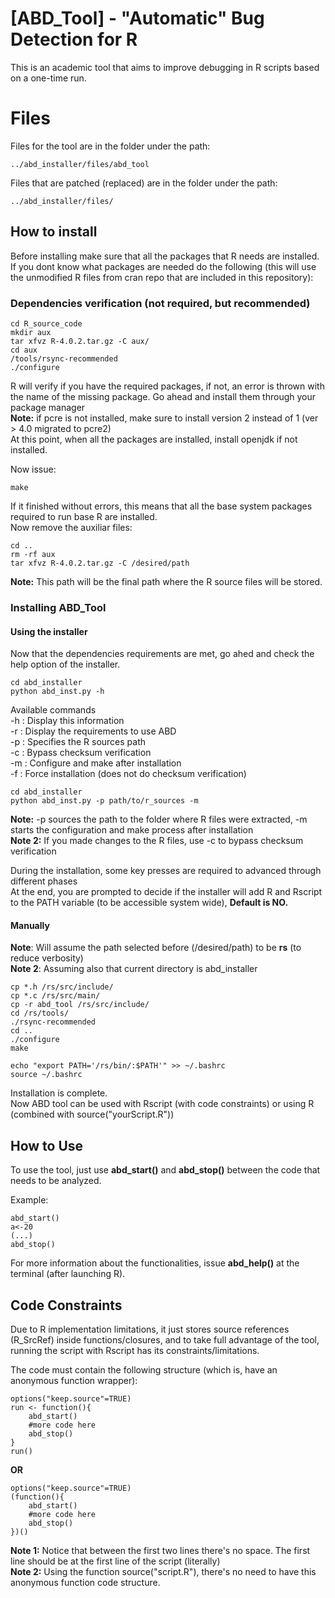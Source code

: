 # [ABD_Tool] - "Automatic" Bug Detection for R

This is an academic tool that aims to improve debugging in R scripts based on a one-time run.


# Files
Files for the tool are in the folder under the path:
```
../abd_installer/files/abd_tool
```

Files that are patched (replaced) are in the folder under the path:
```
../abd_installer/files/
```

## How to install
Before installing make sure that all the packages that R needs are installed.</br>
If you dont know what packages are needed do the following (this will use the unmodified R files from cran repo that are included in this repository):

### Dependencies verification (not required, but recommended)
```
cd R_source_code
mkdir aux
tar xfvz R-4.0.2.tar.gz -C aux/
cd aux
/tools/rsync-recommended
./configure 
```
R will verify if you have the required packages, if not, an error is thrown with the name of the missing package. Go ahead and install them through your package manager</br>
**Note:** if pcre is not installed, make sure to install version 2 instead of 1 (ver > 4.0 migrated to pcre2) </br>
At this point, when all the packages are installed, install openjdk if not installed. </br>

Now issue:
```
make
```
If it finished without errors, this means that all the base system packages required to run base R are installed. </br>
Now remove the auxiliar files:
```
cd ..
rm -rf aux
tar xfvz R-4.0.2.tar.gz -C /desired/path
```
**Note:** This path will be the final path where the R source files will be stored. </br>

### Installing ABD_Tool

#### Using the installer
Now that the dependencies requirements are met, go ahed and check the help option of the installer. </br>

```
cd abd_installer
python abd_inst.py -h
```

Available commands</br>
        -h : Display this information</br>
        -r : Display the requirements to use ABD</br>
        -p : Specifies the R sources path</br>
        -c : Bypass checksum verification</br>
        -m : Configure and make after installation</br>
		-f : Force installation (does not do checksum verification)</br>
```
cd abd_installer
python abd_inst.py -p path/to/r_sources -m
```
**Note:** -p sources the path to the folder where R files were extracted, -m starts the configuration and make process after installation </br>
**Note 2:** If you made changes to the R files, use -c to bypass checksum verification</br>

During the installation, some key presses are required to advanced through different phases</br>
At the end, you are prompted to decide if the installer will add R and Rscript to the PATH variable (to be accessible system wide), <b>Default is NO. </b></br>

#### Manually

**Note**: Will assume the path selected before (/desired/path) to be <b>rs</b> (to reduce verbosity)</br>
**Note 2**: Assuming also that current directory is abd_installer
```
cp *.h /rs/src/include/
cp *.c /rs/src/main/
cp -r abd_tool /rs/src/include/
cd /rs/tools/
./rsync-recommended
cd ..
./configure
make

echo "export PATH='/rs/bin/:$PATH'" >> ~/.bashrc
source ~/.bashrc
```
Installation is complete. </br>
Now ABD tool can be used with Rscript (with code constraints) or using R (combined with source("yourScript.R"))</br>

## How to Use
To use the tool, just use **abd_start()** and **abd_stop()** between the code that needs to be analyzed.

Example:
```
abd_start()
a<-20
(...)
abd_stop()
```

For more information about the functionalities, issue **abd_help()** at the terminal (after launching R).
## Code Constraints

Due to R implementation limitations, it just stores source references (R_SrcRef) inside functions/closures, and to take full advantage of the tool, running the script with Rscript has its constraints/limitations.

The code must contain the following structure (which is, have an anonymous function wrapper):
```
options("keep.source"=TRUE)
run <- function(){
	abd_start()
	#more code here
	abd_stop()
}
run()
```
**OR**

```
options("keep.source"=TRUE)
(function(){
	abd_start()
	#more code here
	abd_stop()
})()
```
**Note 1:** Notice that between the first two lines there's no space. The first line should be at the first line of the script (literally)</br>
**Note 2:** Using the function source("script.R"), there's no need to have this anonymous function code structure.

